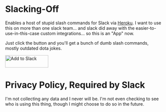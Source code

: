 # Slacking-Off

Enables a host of stupid slash commands for Slack via [Heroku](https://slacking-off.herokuapp.com/).
I want to use this on more than one slack team... and slack did away with the easier-to-use-in-this-case custom integrations... so this is an "App" now.

Just click the button and you'll get a bunch of dumb slash commands, mostly outdated dota jokes.

<a href="https://slack.com/oauth/authorize?client_id=12988600480.560234891249&scope=commands"><img alt="Add to Slack" height="40" width="139" src="https://platform.slack-edge.com/img/add_to_slack.png" srcset="https://platform.slack-edge.com/img/add_to_slack.png 1x, https://platform.slack-edge.com/img/add_to_slack@2x.png 2x" /></a>

# Privacy Policy, Required by Slack

I'm not collecting any data and I never will be. I'm not even checking to see who is using this thing, though I might choose to do so in the future.
